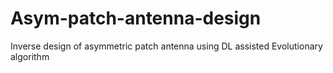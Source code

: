 # Asym-patch-antenna-design
Inverse design of asymmetric patch antenna using DL assisted Evolutionary algorithm
